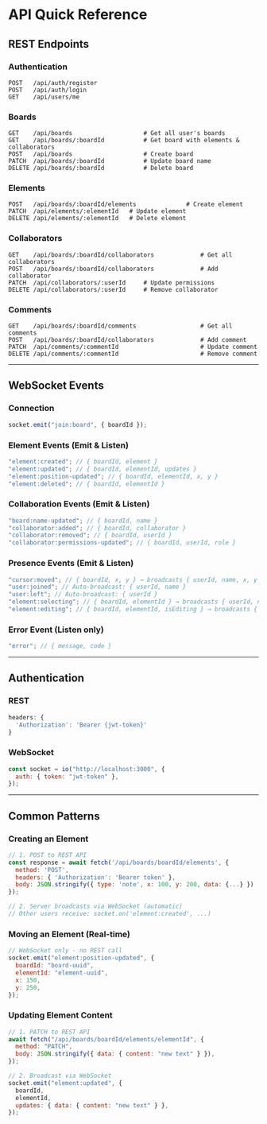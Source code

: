 # API Quick Reference

## REST Endpoints

### Authentication

```
POST   /api/auth/register
POST   /api/auth/login
GET    /api/users/me
```

### Boards

```
GET    /api/boards                    # Get all user's boards
GET    /api/boards/:boardId           # Get board with elements & collaborators
POST   /api/boards                    # Create board
PATCH  /api/boards/:boardId           # Update board name
DELETE /api/boards/:boardId           # Delete board
```

### Elements

```
POST   /api/boards/:boardId/elements              # Create element
PATCH  /api/elements/:elementId   # Update element
DELETE /api/elements/:elementId   # Delete element
```

### Collaborators

```
GET    /api/boards/:boardId/collaborators             # Get all collaborators
POST   /api/boards/:boardId/collaborators             # Add collaborator
PATCH  /api/collaborators/:userId     # Update permissions
DELETE /api/collaborators/:userId     # Remove collaborator
```

### Comments

```
GET    /api/boards/:boardId/comments                  # Get all comments
POST   /api/boards/:boardId/collaborators             # Add comment
PATCH  /api/comments/:commentId                       # Update comment
DELETE /api/comments/:commentId                       # Remove comment
```

---

## WebSocket Events

### Connection

```javascript
socket.emit("join:board", { boardId });
```

### Element Events (Emit & Listen)

```javascript
"element:created"; // { boardId, element }
"element:updated"; // { boardId, elementId, updates }
"element:position-updated"; // { boardId, elementId, x, y }
"element:deleted"; // { boardId, elementId }
```

### Collaboration Events (Emit & Listen)

```javascript
"board:name-updated"; // { boardId, name }
"collaborator:added"; // { boardId, collaborator }
"collaborator:removed"; // { boardId, userId }
"collaborator:permissions-updated"; // { boardId, userId, role }
```

### Presence Events (Emit & Listen)

```javascript
"cursor:moved"; // { boardId, x, y } → broadcasts { userId, name, x, y }
"user:joined"; // Auto-broadcast: { userId, name }
"user:left"; // Auto-broadcast: { userId }
"element:selecting"; // { boardId, elementId } → broadcasts { userId, name, elementId }
"element:editing"; // { boardId, elementId, isEditing } → broadcasts { userId, name, elementId, isEditing }
```

### Error Event (Listen only)

```javascript
"error"; // { message, code }
```

---

## Authentication

### REST

```javascript
headers: {
  'Authorization': 'Bearer {jwt-token}'
}
```

### WebSocket

```javascript
const socket = io("http://localhost:3000", {
  auth: { token: "jwt-token" },
});
```

---

## Common Patterns

### Creating an Element

```javascript
// 1. POST to REST API
const response = await fetch('/api/boards/boardId/elements', {
  method: 'POST',
  headers: { 'Authorization': 'Bearer token' },
  body: JSON.stringify({ type: 'note', x: 100, y: 200, data: {...} })
});

// 2. Server broadcasts via WebSocket (automatic)
// Other users receive: socket.on('element:created', ...)
```

### Moving an Element (Real-time)

```javascript
// WebSocket only - no REST call
socket.emit("element:position-updated", {
  boardId: "board-uuid",
  elementId: "element-uuid",
  x: 150,
  y: 250,
});
```

### Updating Element Content

```javascript
// 1. PATCH to REST API
await fetch("/api/boards/boardId/elements/elementId", {
  method: "PATCH",
  body: JSON.stringify({ data: { content: "new text" } }),
});

// 2. Broadcast via WebSocket
socket.emit("element:updated", {
  boardId,
  elementId,
  updates: { data: { content: "new text" } },
});
```
